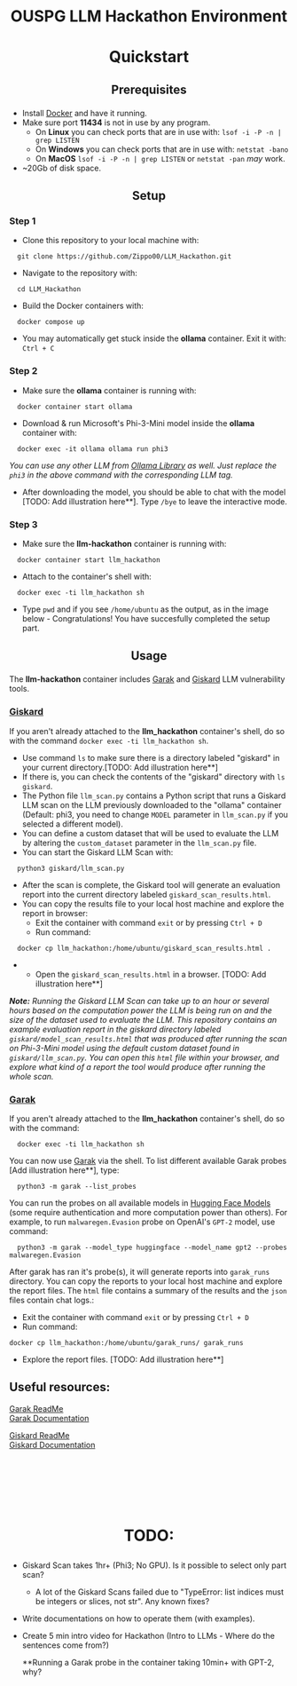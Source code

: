 # <p align="center">OUSPG LLM Hackathon Environment</p>

# <p align="center">Quickstart</p>

## <p align="center">Prerequisites</p>

- Install [Docker](https://docs.docker.com/engine/install/) and have it running.
- Make sure port **11434** is not in use by any program.
  - On **Linux** you can check ports that are in use with: `lsof -i -P -n | grep LISTEN`
  - On **Windows** you can check ports that are in use with: `netstat -bano`
  - On **MacOS** `lsof -i -P -n | grep LISTEN` or `netstat -pan` *may* work.
- ~20Gb of disk space.



## <p align="center">Setup</p>

### Step 1

- Clone this repository to your local machine with: 
```console
  git clone https://github.com/Zippo00/LLM_Hackathon.git
```
- Navigate to the repository with: 
```console
  cd LLM_Hackathon
```
- Build the Docker containers with: 
```console
  docker compose up
```
- You may automatically get stuck inside the **ollama** container. Exit it with: `Ctrl + C`

### Step 2

- Make sure the **ollama** container is running with: 
```console
  docker container start ollama
```
- Download & run Microsoft's Phi-3-Mini model inside the **ollama** container with: 
```console
  docker exec -it ollama ollama run phi3
```
*You can use any other LLM from [Ollama Library](https://ollama.com/library) as well. Just replace the `phi3` in the above command with the corresponding LLM tag.*
- After downloading the model, you should be able to chat with the model [TODO: Add illustration here**]. Type `/bye` to leave the interactive mode.

### Step 3

- Make sure the **llm-hackathon** container is running with: 
```console
  docker container start llm_hackathon
```
- Attach to the container's shell with: 
```console
  docker exec -ti llm_hackathon sh
```

- Type `pwd` and if you see `/home/ubuntu` as the output, as in the image below - Congratulations! You have succesfully completed the setup part.




## <p align="center">Usage</p>

The **llm-hackathon** container includes [Garak](https://docs.garak.ai/garak) and [Giskard](https://docs.giskard.ai/en/stable/open_source/scan/scan_llm/index.html) LLM vulnerability tools.


### <ins>Giskard</ins>
If you aren't already attached to the **llm_hackathon** container's shell, do so with the command `docker exec -ti llm_hackathon sh`. 

- Use command `ls` to make sure there is a directory labeled "giskard" in your current directory.[TODO: Add illustration here**]
- If there is, you can check the contents of the "giskard" directory with `ls giskard`.
- The Python file `llm_scan.py` contains a Python script that runs a Giskard LLM scan on the LLM previously downloaded to the "ollama" container (Default: phi3, you need to change `MODEL` parameter in `llm_scan.py` if you selected a different model).
- You can define a custom dataset that will be used to evaluate the LLM by altering the `custom_dataset` parameter in the `llm_scan.py` file.
- You can start the Giskard LLM Scan with:
```console
  python3 giskard/llm_scan.py
```
- After the scan is complete, the Giskard tool will generate an evaluation report into the current directory labeled `giskard_scan_results.html`.
- You can copy the results file to your local host machine and explore the report in browser:
  - Exit the container with command `exit` or by pressing `Ctrl + D`
  - Run command:
```console
  docker cp llm_hackathon:/home/ubuntu/giskard_scan_results.html .
```
-
    - Open the `giskard_scan_results.html` in a browser. [TODO: Add illustration here**] 

***Note:** Running the Giskard LLM Scan can take up to an hour or several hours based on the computation power the LLM is being run on and the size of the dataset used to evaluate the LLM. This repository contains an example evaluation report in the giskard directory labeled `giskard/model_scan_results.html` that was produced after running the scan on Phi-3-Mini model using the default custom dataset found in `giskard/llm_scan.py`. You can open this `html` file within your browser, and explore what kind of a report the tool would produce after running the whole scan.*
  

### <ins>Garak</ins>

If you aren't already attached to the **llm_hackathon** container's shell, do so with the command:
```console
  docker exec -ti llm_hackathon sh
```

You can now use [Garak](https://docs.garak.ai/garak) via the shell. To list different available Garak probes [Add illustration here**], type:   
```console
  python3 -m garak --list_probes
```

You can run the probes on all available models in [Hugging Face Models](https://huggingface.co/models) (some require authentication and more computation power than others). For example, to run `malwaregen.Evasion` probe on OpenAI's `GPT-2` model, use command:
```console
  python3 -m garak --model_type huggingface --model_name gpt2 --probes malwaregen.Evasion
```

After garak has ran it's probe(s), it will generate reports into `garak_runs` directory. 
You can copy the reports to your local host machine and explore the report files. The `html` file contains a summary of the results and the `json` files contain chat logs.:
  - Exit the container with command `exit` or by pressing `Ctrl + D`
  - Run command:
  ```console
  docker cp llm_hackathon:/home/ubuntu/garak_runs/ garak_runs
```
  - Explore the report files. [TODO: Add illustration here**] 


## Useful resources:

[Garak ReadMe](https://github.com/leondz/garak?tab=readme-ov-file)  
[Garak Documentation](https://docs.garak.ai/garak)  
  
[Giskard ReadMe](https://github.com/Giskard-AI/giskard)  
[Giskard Documentation](https://docs.giskard.ai/en/stable/open_source/scan/scan_llm/index.html)  

<br>
<br>
<br>
<br>
<br>

# <p align="center">TODO:</p>
- Giskard Scan takes 1hr+ (Phi3; No GPU). Is it possible to select only part scan?
   - A lot of the Giskard Scans failed due to "TypeError: list indices must be integers or slices, not str". Any known fixes?
- Write documentations on how to operate them (with examples).
- Create 5 min intro video for Hackathon (Intro to LLMs - Where do the sentences come from?)

  **Running a Garak probe in the container taking 10min+ with GPT-2, why?
